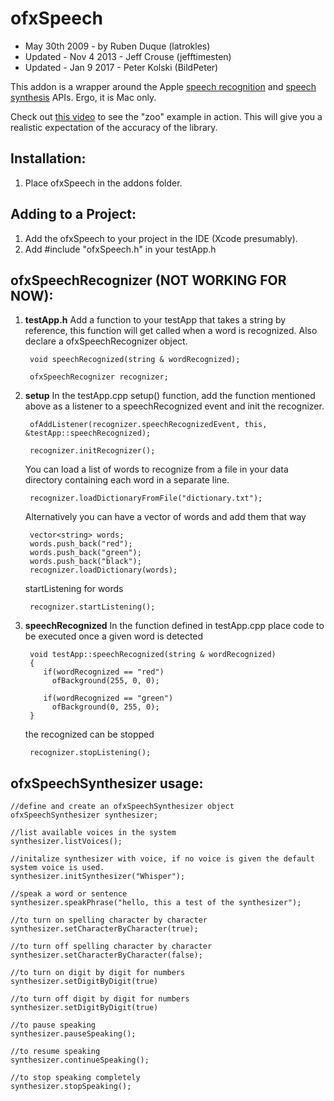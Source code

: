 
# ofxSpeech 
* May 30th 2009 - by Ruben Duque (latrokles)
* Updated - Nov 4 2013 - Jeff Crouse (jefftimesten)
* Updated - Jan 9 2017 - Peter Kolski (BildPeter)

This addon is a wrapper around the Apple [speech recognition](https://developer.apple.com/library/mac/documentation/Carbon/Reference/Speech_Recognition_Manager/Reference/reference.html) and [speech synthesis](https://developer.apple.com/library/mac/documentation/Carbon/Reference/Speech_Synthesis_Manager/Reference/reference.html) APIs. Ergo, it is Mac only.

Check out [this video](https://www.youtube.com/watch?v=aQZA8Im3UqA) to see the "zoo" example in action.  This will give you a realistic expectation of the accuracy of the library.

## Installation:
1. Place ofxSpeech in the addons folder.

## Adding to a Project:
1. Add the ofxSpeech to your project in the IDE (Xcode presumably).
2. Add #include "ofxSpeech.h" in your testApp.h


## ofxSpeechRecognizer (NOT WORKING FOR NOW):

1. **testApp.h** Add a function to your testApp that takes a string by reference, this function will get called when a word is recognized. Also declare a ofxSpeechRecognizer object.
	
        void speechRecognized(string & wordRecognized);
        
        ofxSpeechRecognizer recognizer;

1. **setup** In the testApp.cpp setup() function, add the function mentioned above as a listener to a speechRecognized event and init the recognizer.

        ofAddListener(recognizer.speechRecognizedEvent, this, &testApp::speechRecognized);

        recognizer.initRecognizer();

    You can load a list of words to recognize from a file in your data directory containing each word in a separate line.

        recognizer.loadDictionaryFromFile("dictionary.txt");

    Alternatively you can have a vector of words and add them that way

        vector<string> words;
        words.push_back("red");
        words.push_back("green");
        words.push_back("black");
        recognizer.loadDictionary(words);

    startListening for words

        recognizer.startListening();

1. **speechRecognized** In the function defined in testApp.cpp place code to be executed once a given word is detected

        void testApp::speechRecognized(string & wordRecognized)
        {
           if(wordRecognized == "red")
             ofBackground(255, 0, 0);

           if(wordRecognized == "green")
             ofBackground(0, 255, 0);
        }

    the recognized can be stopped

        recognizer.stopListening();


## ofxSpeechSynthesizer usage:

    //define and create an ofxSpeechSynthesizer object
    ofxSpeechSynthesizer synthesizer;

    //list available voices in the system
    synthesizer.listVoices();

    //initalize synthesizer with voice, if no voice is given the default system voice is used.
    synthesizer.initSynthesizer("Whisper");

    //speak a word or sentence
    synthesizer.speakPhrase("hello, this a test of the synthesizer");

    //to turn on spelling character by character
    synthesizer.setCharacterByCharacter(true);

    //to turn off spelling character by character
    synthesizer.setCharacterByCharacter(false);

    //to turn on digit by digit for numbers
    synthesizer.setDigitByDigit(true)

    //to turn off digit by digit for numbers
    synthesizer.setDigitByDigit(true)

    //to pause speaking
    synthesizer.pauseSpeaking();

    //to resume speaking
    synthesizer.continueSpeaking();

    //to stop speaking completely
    synthesizer.stopSpeaking();
